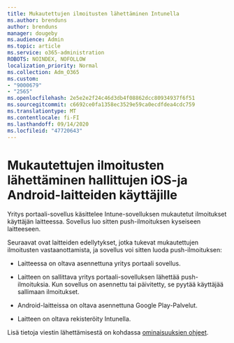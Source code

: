 ```yaml
---
title: Mukautettujen ilmoitusten lähettäminen Intunella
ms.author: brenduns
author: brenduns
manager: dougeby
ms.audience: Admin
ms.topic: article
ms.service: o365-administration
ROBOTS: NOINDEX, NOFOLLOW
localization_priority: Normal
ms.collection: Adm_O365
ms.custom:
- "9000679"
- "2565"
ms.openlocfilehash: 2e5e2e2f24c46d3db4f08862dcc80934937f6f51
ms.sourcegitcommit: c6692ce0fa1358ec3529e59ca0ecdfdea4cdc759
ms.translationtype: MT
ms.contentlocale: fi-FI
ms.lasthandoff: 09/14/2020
ms.locfileid: "47720643"
---
```

# <a name="how-to-send-custom-notifications-to-the-users-of-managed-ios-and-android-devices"></a>Mukautettujen ilmoitusten lähettäminen hallittujen iOS-ja Android-laitteiden käyttäjille

Yritys portaali-sovellus käsittelee Intune-sovelluksen mukautetut ilmoitukset käyttäjän laitteessa. Sovellus luo sitten push-ilmoituksen kyseiseen laitteeseen.

Seuraavat ovat laitteiden edellytykset, jotka tukevat mukautettujen ilmoitusten vastaanottamista, ja sovellus voi sitten luoda push-ilmoituksen:

- Laitteessa on oltava asennettuna yritys portaali sovellus.  

- Laitteen on sallittava yritys portaali-sovelluksen lähettää push-ilmoituksia. Kun sovellus on asennettu tai päivitetty, se pyytää käyttäjää sallimaan ilmoitukset.

- Android-laitteissa on oltava asennettuna Google Play-Palvelut.

- Laitteen on oltava rekisteröity Intunella.

Lisä tietoja viestin lähettämisestä on kohdassa [ominaisuuksien ohjeet](https://docs.microsoft.com/intune/custom-notifications).
